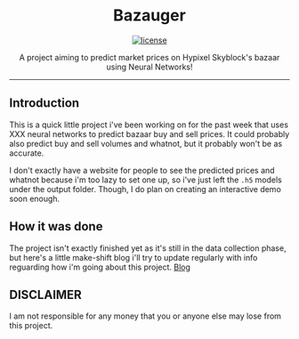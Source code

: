 
<h1 align="center">Bazauger</h1>
<p align="center">
  <a href="https://github.com/uploak/bazauger/blob/main/LICENSE" target="_blank">
    <img alt="license" src="https://img.shields.io/badge/License-GNU%20General%20Public%20License%20v3.0-ff2121" />
  </a>
</p>

<p align="center">A project aiming to predict market prices on Hypixel Skyblock's bazaar using Neural Networks!</p>

-----
Introduction
-----
This is a quick little project i've been working on for the past week that uses XXX neural networks to predict bazaar buy and sell prices. It could probably also predict buy and sell volumes and whatnot, but it probably won't be as accurate.

I don't exactly have a website for people to see the predicted prices and whatnot because i'm too lazy to set one up, so i've just left the `.h5` models under the output folder. Though, I do plan on creating an interactive demo soon enough.

How it was done
-----
The project isn't exactly finished yet as it's still in the data collection phase, but here's a little make-shift blog i'll try to update regularly with info reguarding how i'm going about this project. [Blog](https://github.com/uploak/bazauger/new/main)

DISCLAIMER
-----
I am not responsible for any money that you or anyone else may lose from this project.

